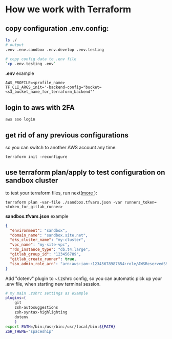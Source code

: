 # How we work with Terraform

## copy configuration .env.config:
```sh
ls ./
# output
.env .env.sandbox .env.develop .env.testing

# copy config data to .env file
`cp .env.testing .env`
```
__.env__ example
```
AWS_PROFILE=<profile_name>
TF_CLI_ARGS_init='-backend-config="bucket=<s3_bucket_name_for_terraform_backend"'
```
## login to aws with 2FA 

`aws sso login`

## get rid of any previous configurations 
so you can switch to another AWS account any time:

`terraform init -reconfigure`

## use terraform plan/apply to test configuration on sandbox cluster 
to test your terraform files, run next([more ]()):

`terraform plan -var-file ./sandbox.tfvars.json -var runners_token=<token_for_gitlab_runner>`

__sandbox.tfvars.json__ example

```json
{
  "environment": "sandbox",
  "domain_name": "sandbox.site.net",
  "eks_cluster_name": "my-cluster",
  "vpc_name": "my-site-vpc",
  "rds_instance_type": "db.t4.large",
  "gitlab_group_id": "123456789",
  "gitlab_create_runner": true,
  "sso_admin_role_arn": "arn:aws:iam::12345678987654:role/AWSReservedSSO_AdminAccess_789456123"
}
```

Add "dotenv" plugin to ~/.zshrc config, so you can automatic pick up 
your .env file, when starting new terminal session.

```sh
# my main .zshrc settings as example
plugins=(
    git 
    zsh-autosuggestions 
    zsh-syntax-highlighting 
    dotenv
    )
export PATH=/bin:/usr/bin:/usr/local/bin:${PATH}
ZSH_THEME="spaceship"
```